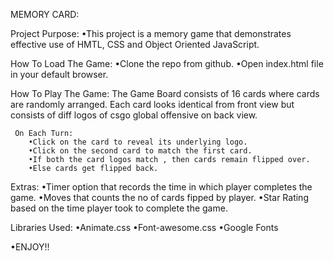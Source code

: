 MEMORY CARD:

Project Purpose:
•This project is a memory game that demonstrates effective use of HMTL, CSS and Object Oriented JavaScript.

How To Load The Game:
    •Clone the repo from github.
    •Open index.html file in your default browser.
    
How To Play The Game:
     The Game Board consists of 16 cards where cards are randomly arranged. Each card looks identical from front view but consists of diff logos of csgo global offensive on back view.
     
     On Each Turn:
        •Click on the card to reveal its underlying logo.
        •Click on the second card to match the first card.
        •If both the card logos match , then cards remain flipped over.
        •Else cards get flipped back.

Extras:
    •Timer option that records the time in which player completes the game.
    •Moves that counts the no of cards fipped by player.
    •Star Rating based on the time player took to complete the game.
    
Libraries Used:
    •Animate.css
    •Font-awesome.css
    •Google Fonts
    
•ENJOY!!
